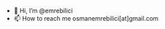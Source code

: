 - 👋 Hi, I’m @emrebilici
- 📫 How to reach me osmanemrebilici[at]gmail.com

<!---
emrebilici/emrebilici is a ✨ special ✨ repository because its `README.md` (this file) appears on your GitHub profile.
You can click the Preview link to take a look at your changes.
--->
